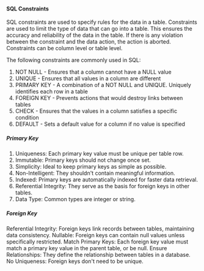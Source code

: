 #### SQL Constraints

SQL constraints are used to specify rules for the data in a table.
Constraints are used to limit the type of data that can go into a table. This
ensures the accuracy and reliability of the data in the table. If there is any
violation between the constraint and the data action, the action is aborted.
Constraints can be column level or table level.

The following constraints are commonly used in SQL:

1. NOT NULL - Ensures that a column cannot have a NULL value
2. UNIQUE - Ensures that all values in a column are different
3. PRIMARY KEY - A combination of a NOT NULL and UNIQUE. Uniquely identifies each row in a table
4. FOREIGN KEY - Prevents actions that would destroy links between tables
5. CHECK - Ensures that the values in a column satisfies a specific condition
6. DEFAULT - Sets a default value for a column if no value is specified


##### Primary Key

1. Uniqueness: Each primary key value must be unique per table row.
2. Immutable: Primary keys should not change once set.
3. Simplicity: Ideal to keep primary keys as simple as possible.
4. Non-Intelligent: They shouldn't contain meaningful information.
5. Indexed: Primary keys are automatically indexed for faster data retrieval.
6. Referential Integrity: They serve as the basis for foreign keys in other tables.
7. Data Type: Common types are integer or string.

##### Foreign Key
Referential Integrity: Foreign keys link records between tables, maintaining data consistency.
Nullable: Foreign keys can contain null values unless specifically restricted.
Match Primary Keys: Each foreign key value must match a primary key value in the parent table, or be null.
Ensure Relationships: They define the relationship between tables in a database.
No Uniqueness: Foreign keys don't need to be unique.